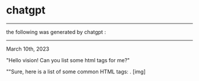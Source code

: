# chatgpt
***
the following was generated by chatgpt : 
***
March 10th, 2023


"Hello vision! Can you list some html tags for me?"

""Sure, here is a list of some common HTML tags:
.
[img]
